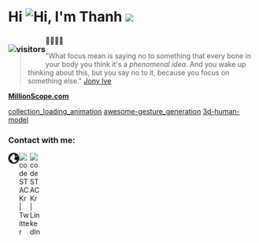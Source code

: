 # Hi <img src='https://qpluspicture.oss-cn-beijing.aliyuncs.com/6LjjQA/Hi.gif' alt='Hi' width="24"/>, I'm Thanh <img src="https://media.giphy.com/media/WUlplcMpOCEmTGBtBW/giphy.gif" width="30"> 

### <p style="float:left"><img src="https://visitor-badge.glitch.me/badge?page_id=hmthanh.hmthanh" alt="visitors"></p>

🤗🤗🤗🤗 

<!-- > Continuous improvement is better than delayed perfection. Mark Twain -->

> "What focus mean is saying no to something that every bone in your body you think it's a *phenomenal idea*.
> And you wake up thinking about this, but you say no to it, because you focus on something else."
[Jony Ive](https://youtu.be/2oksetv3i90?t=86)


**[MillionScope.com](https://MillionScope.com)**

[collection_loading_animation](https://hmthanh.github.io/collection_loading_animation)
[awesome-gesture_generation](https://github.com/OpenHuman-ai/awesome-gesture_generation)
[3d-human-model](https://github.com/hmthanh/3d-human-model)

<!-- ### Products: 

* [OpenHuman.ai](http://openhuman.ai/) - Open Realistic Digital Human
* [MillionScope.com](https://millionscope.com/) - Content-oriented scientific latex writer 
-->

<!--
### Repos

* [OpenHuman/Awesome Gesture Generation](https://github.com/OpenHuman-ai/awesome-gesture_generation)
* Pet project: 
    - [Loading animation with sound](https://hmthanh.github.io/collection_loading_animation/) ; [Three.JS 3D human](https://hmthanh.github.io/3d-human-model/) ; [Pucca Runner](https://hmthanh.github.io/pucca_runner/)
-->
### Contact with me:

[<img align="left" alt="dataalliance.io" width="22px" src="https://raw.githubusercontent.com/iconic/open-iconic/master/svg/globe.svg" />][website]
[<img align="left" alt="codeSTACKr | Twitter" width="22px" src="https://cdn.jsdelivr.net/npm/simple-icons@v3/icons/twitter.svg" />][twitter]
[<img align="left" alt="codeSTACKr | LinkedIn" width="22px" src="https://cdn.jsdelivr.net/npm/simple-icons@v3/icons/linkedin.svg" />][linkedin]

[website]: https://hmthanh.github.io
[twitter]: https://twitter.com/hmthanhgm
[linkedin]: https://www.linkedin.com/in/hmthanh

<!--**hmthanh/hmthanh** is a  repository because its `README.md` (this file) appears on your GitHub profile.-->
<br />

<!-- ### Languages and Tools :
<img align="left" alt="VSVim" width="69px" src="https://raw.githubusercontent.com/hmthanh/hmthanh/master/imgs/vsvim.png" />
<img align="left" alt="Python" width="26px" src="https://upload.wikimedia.org/wikipedia/commons/thumb/c/c3/Python-logo-notext.svg/600px-Python-logo-notext.svg.png" />
<img align="left" alt="Jupyter" width="26px" src="https://upload.wikimedia.org/wikipedia/commons/thumb/3/38/Jupyter_logo.svg/1200px-Jupyter_logo.svg.png" />
<img align="left" alt="Terminal" width="26px" src="https://e7.pngegg.com/pngimages/1008/422/png-clipart-round-greater-than-and-minus-illustratuion-brand-logo-circle-terminal-logo-linux.png" />
<img align="left" alt="SQL" width="26px" src="https://raw.githubusercontent.com/github/explore/80688e429a7d4ef2fca1e82350fe8e3517d3494d/topics/sql/sql.png" />
<img align="left" alt="MySQL" width="26px" src="https://raw.githubusercontent.com/github/explore/80688e429a7d4ef2fca1e82350fe8e3517d3494d/topics/mysql/mysql.png" />
<img align="left" alt="Git" width="26px" src="https://raw.githubusercontent.com/github/explore/80688e429a7d4ef2fca1e82350fe8e3517d3494d/topics/git/git.png" />
<img align="left" alt="GitHub" width="26px" src="https://raw.githubusercontent.com/github/explore/78df643247d429f6cc873026c0622819ad797942/topics/github/github.png" /> -->

<br />

<!-- ### 📺 Present

- [Will Artificial Intelligent (AI) take over the world](https://slides.com/hoangminhthanh/will-ai)

<br /> -->
<!-- ✨ _Sleep for dreaming, life for working_ ✨--!>

<!-- 
### 📺 Latest YouTube Videos
- [Creating Music with GPT-3 - Will this change the Music Industry?](https://www.youtube.com/watch?v=2khIVv8wNgM)
- [Using GPT-3 to write Medium Articles](https://www.youtube.com/watch?v=KSj8w1x8ytE)
- [GPT-3 Example - Cover Letter Generator - inc Model/Code Walkthrough](https://www.youtube.com/watch?v=BmGgd7IXaCQ)
- [Is the Machine Learning Engineer Nanodegree from Udacity worth it?](https://www.youtube.com/watch?v=PH4cGOIYLHk)
- [Create Song Lyrics using a Nerual Network (RNN/textgenrnn)](https://www.youtube.com/watch?v=kAAg27SQme4)
-->
<!-- 
Here are some ideas to get you started:

- 🔭 I’m currently working on Machine Learning, Deep Learning
- 🌱 I’m currently learning Knowledge Graph
- 👯 I’m looking to collaborate on ...
- 🤔 I’m looking for help with ...
- 💬 Ask me about ...
- 📫 How to reach me: ...
- 😄 Pronouns: ...
- ⚡ Fun fact: ...
-->
<!-- 
### GitHub Stats

<a href="https://github.com/hmthanh/hmthanh">
  <img align="center" src="https://github-readme-stats.vercel.app/api/top-langs/?username=hmthanh&line_height=27&hide=java,css,html,tsql,asp.net,Cuda&title_color=000000&text_color=000000&icon_color=000000&bg_color=ffffff" alt="Minh-Thanh's GitHub Stats"/>
</a>
<a href="https://github.com/hmthanh/hmthanh">
  <img align="center" src="https://github-readme-stats.vercel.app/api?username=hmthanh&show_icons=true&line_height=27&count_private=true&title_color=000000&text_color=000000&icon_color=000000&bg_color=ffffff" alt="Minh-Thanh's GitHub Stats" />
</a>
-->

